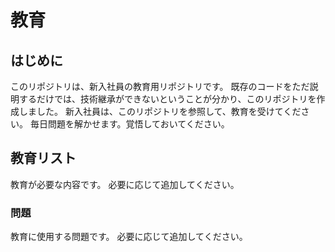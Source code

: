 # 教育

## はじめに
このリポジトリは、新入社員の教育用リポジトリです。
既存のコードをただ説明するだけでは、技術継承ができないということが分かり、このリポジトリを作成しました。
新入社員は、このリポジトリを参照して、教育を受けてください。
毎日問題を解かせます。覚悟しておいてください。

## 教育リスト
教育が必要な内容です。
必要に応じて追加してください。

### 問題
教育に使用する問題です。
必要に応じて追加してください。